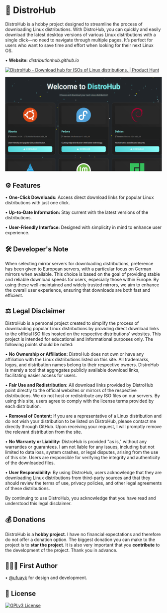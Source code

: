 # 🐧 DistroHub

DistroHub is a hobby project designed to streamline the process of downloading Linux distributions. With DistroHub, you can quickly and easily download the latest desktop versions of various Linux distributions with a single click—no need to navigate through multiple pages. It’s perfect for users who want to save time and effort when looking for their next Linux OS.

• **Website:** *distributionhub.github.io*

<a href="https://www.producthunt.com/posts/distrohub?embed=true&utm_source=badge-featured&utm_medium=badge&utm_souce=badge-distrohub" target="_blank"><img src="https://api.producthunt.com/widgets/embed-image/v1/featured.svg?post_id=645884&theme=dark" alt="DistroHub - Download&#0032;hub&#0032;for&#0032;ISOs&#0032;of&#0032;Linux&#0032;distributions&#0046; | Product Hunt" style="width: 250px; height: 54px;" width="250" height="54" /></a>

![Screenshot](https://raw.githubusercontent.com/distributionhub/distributionhub.github.io/refs/heads/main/img/screenshot.png)

## ⚙️ Features

• **One-Click Downloads:** Access direct download links for popular Linux distributions with just one click.

• **Up-to-Date Information:** Stay current with the latest versions of the distributions.

• **User-Friendly Interface:** Designed with simplicity in mind to enhance user experience.

## 🛠️ Developer's Note

When selecting mirror servers for downloading distributions, preference has been given to European servers, with a particular focus on German mirrors when available. This choice is based on the goal of providing stable and reliable download speeds for users, especially those within Europe. By using these well-maintained and widely trusted mirrors, we aim to enhance the overall user experience, ensuring that downloads are both fast and efficient.

## ⚖️ Legal Disclaimer

DistroHub is a personal project created to simplify the process of downloading popular Linux distributions by providing direct download links to the official ISO files hosted on the respective distributions' websites. This project is intended for educational and informational purposes only. The following points should be noted:

• **No Ownership or Affiliation:** DistroHub does not own or have any affiliation with the Linux distributions listed on this site. All trademarks, logos, and distribution names belong to their respective owners. DistroHub is merely a tool that aggregates publicly available download links, facilitating easier access for users.

• **Fair Use and Redistribution:** All download links provided by DistroHub point directly to the official websites or mirrors of the respective distributions. We do not host or redistribute any ISO files on our servers. By using this site, users agree to comply with the license terms provided by each distribution.

• **Removal of Content:** If you are a representative of a Linux distribution and do not wish your distribution to be listed on DistroHub, please contact me directly through GitHub. Upon receiving your request, I will promptly remove the relevant distribution from the site.

• **No Warranty or Liability:** DistroHub is provided "as is," without any warranties or guarantees. I am not liable for any issues, including but not limited to data loss, system crashes, or legal disputes, arising from the use of this site. Users are responsible for verifying the integrity and authenticity of the downloaded files.

• **User Responsibility:** By using DistroHub, users acknowledge that they are downloading Linux distributions from third-party sources and that they should review the terms of use, privacy policies, and other legal agreements of these distributions.

By continuing to use DistroHub, you acknowledge that you have read and understood this legal disclaimer.

## 💰 Donations

DistroHub is a **hobby project**. I have no financial expectations and therefore do not offer a donation option. The biggest donation you can make to the project is to **star the project**. It is also very important that you **contribute** to the development of the project. Thank you in advance.

## 👷🏻‍♂️ First Author

• [@ufuayk](https://www.github.com/ufuayk) for design and development.

## 📑 License

[![GPLv3 License](https://img.shields.io/badge/GNU%20General%20Public%20License%20v3-yellow.svg)](https://www.gnu.org/licenses/gpl-3.0.html)

